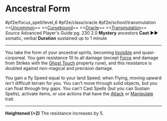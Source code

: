 # Ancestral Form
#pf2e/focus_spell/level_6 #pf2e/class/oracle #pf2e/school/transmutation 
==[Uncommon](rulesd)== ==[Cursebound](../../../Traits/Cursebound.md)== ==[Oracle](../../../Traits/Oracle.md)== ==[Transmutation](rules/traits/transmutation.md)==
*Source* Advanced Player's Guide pg. 230 2.0
**Mystery** ancestors
**Cast** ►► somatic, verbal
**Duration** sustained up to 1 minute

---
You take the form of your ancestral spirits, becoming [Invisible](../../../Conditions/Invisible.md) and quasi-corporeal. You gain resistance 10 to all damage (except [Force](rules/traits/force.md) and damage from Strikes with the [Ghost Touch](../../../Items/Runes/Weapon%20Property%20Runes/Ghost%20Touch.md) property rune), and this resistance is doubled against non-magical and precision damage.

You gain a fly Speed equal to your land Speed; when Flying, moving upward isn't difficult terrain for you. You can't move through solid objects, but you can float through tiny gaps. You can't Cast Spells (but you can Sustain Spells), activate items, or use actions that have the [Attack](rules/traits/attack.md) or [Manipulate](rules/traits/manipulate.md) trait.

<hr>

**Heightened (+2)** The resistance increases by 5.